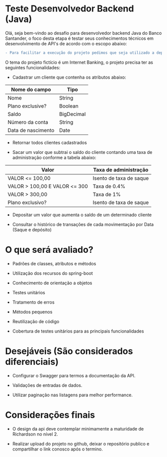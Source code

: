 # Teste Desenvolvedor Backend (Java)

Olá, seja bem-vindo ao desafio para desenvolvedor backend Java do Banco Santander, o foco desta etapa é testar seus conhecimentos técnicos em desenvolvimento de API's de acordo com o escopo abaixo:

```diff
- Para facilitar a execução do projeto pedimos que seja utilizado a dependência h2 como banco de dados em memória e que forneça uma carga prévia de dados junto ao projeto.
```

O tema do projeto fictício é um Internet Banking, o projeto precisa ter as seguintes funcionalidades:

- Cadastrar um cliente que contenha os atributos abaixo:

| Nome do campo | Tipo |
| --- | --- |
| Nome | String |
| Plano exclusive? | Boolean |
| Saldo | BigDecimal |
| Número da conta | String |
| Data de nascimento | Date |

- Retornar todos clientes cadastrados

- Sacar um valor que subtrai o saldo do cliente contando uma taxa de administração conforme a tabela abaixo:

| Valor                         | Taxa de administração |
|-------------------------------| --- |
| VALOR <= 100,00               | Isento de taxa de saque |
| VALOR > 100,00 E VALOR <= 300 | Taxa de 0.4% |
| VALOR > 300,00                | Taxa de 1% |
| Plano exclusivo?              | Isento de taxa de saque |

- Depositar um valor que aumenta o saldo de um determinado cliente

- Consultar o histórico de transações de cada movimentação por Data (Saque e depósito)

# **O que será avaliado?**

- Padrões de classes, atributos e métodos

- Utilização dos recursos do spring-boot

- Conhecimento de orientação a objetos

- Testes unitários

- Tratamento de erros

- Métodos pequenos

- Reutilização de código

- Cobertura de testes unitários para as principais funcionalidades

# **Desejáveis (São considerados diferenciais)**

- Configurar o Swagger para termos a documentação da API.

- Validações de entradas de dados.

- Utilizar paginação nas listagens para melhor performance.

# **Considerações finais**

- O design da api deve contemplar minimamente a maturidade de Richardson no nível 2.

- Realizar upload do projeto no github, deixar o repositório publico e compartilhar o link conosco após o termino.
